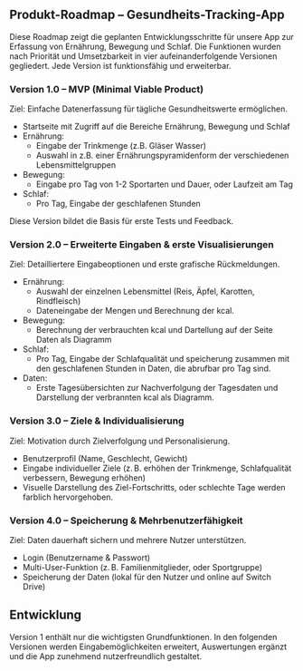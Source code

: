 ## Produkt-Roadmap – Gesundheits-Tracking-App ##

Diese Roadmap zeigt die geplanten Entwicklungsschritte für unsere App zur Erfassung von Ernährung, Bewegung und Schlaf. Die Funktionen wurden nach Priorität und Umsetzbarkeit in vier aufeinanderfolgende Versionen gegliedert. Jede Version ist funktionsfähig und erweiterbar.

### Version 1.0 – MVP (Minimal Viable Product) ###

Ziel: Einfache Datenerfassung für tägliche Gesundheitswerte ermöglichen.

- Startseite mit Zugriff auf die Bereiche Ernährung, Bewegung und Schlaf
- Ernährung:
  - Eingabe der Trinkmenge (z.B. Gläser Wasser)
  - Auswahl in z.B. einer Ernährungspyramidenform der verschiedenen Lebensmittelgruppen
- Bewegung:
  - Eingabe pro Tag von 1-2 Sportarten und Dauer, oder Laufzeit am Tag
- Schlaf:
  - Pro Tag, Eingabe der geschlafenen Stunden

Diese Version bildet die Basis für erste Tests und Feedback.

### Version 2.0 – Erweiterte Eingaben & erste Visualisierungen ###

Ziel: Detailliertere Eingabeoptionen und erste grafische Rückmeldungen.

- Ernährung:
  - Auswahl der einzelnen Lebensmittel (Reis, Äpfel, Karotten, Rindfleisch)
  - Dateneingabe der Mengen und Berechnung der kcal.
- Bewegung:
  - Berechnung der verbrauchten kcal und Dartellung auf der Seite Daten als Diagramm
- Schlaf:
  - Pro Tag, Eingabe der Schlafqualität und speicherung zusammen mit den geschlafenen Stunden in Daten, die abrufbar pro Tag sind.
- Daten:
  - Erste Tagesübersichten zur Nachverfolgung der Tagesdaten und Darstellung der verbrannten kcal als Diagramm.

### Version 3.0 – Ziele & Individualisierung ###

Ziel: Motivation durch Zielverfolgung und Personalisierung.

- Benutzerprofil (Name, Geschlecht, Gewicht)
- Eingabe individueller Ziele (z. B. erhöhen der Trinkmenge, Schlafqualität verbessern, Bewegung erhöhen)
- Visuelle Darstellung des Ziel-Fortschritts, oder schlechte Tage werden farblich hervorgehoben.

### Version 4.0 – Speicherung & Mehrbenutzerfähigkeit ###

Ziel: Daten dauerhaft sichern und mehrere Nutzer unterstützen.

- Login (Benutzername & Passwort)
- Multi-User-Funktion (z. B. Familienmitglieder, oder Sportgruppe)
- Speicherung der Daten (lokal für den Nutzer und online auf Switch Drive)

## Entwicklung ##

Version 1 enthält nur die wichtigsten Grundfunktionen. In den folgenden Versionen werden Eingabemöglichkeiten erweitert, Auswertungen ergänzt und die App zunehmend nutzerfreundlich gestaltet.